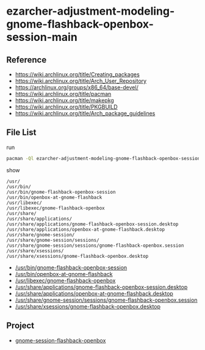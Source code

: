 
# ezarcher-adjustment-modeling-gnome-flashback-openbox-session-main


## Reference

* https://wiki.archlinux.org/title/Creating_packages
* https://wiki.archlinux.org/title/Arch_User_Repository
* https://archlinux.org/groups/x86_64/base-devel/
* https://wiki.archlinux.org/title/pacman
* https://wiki.archlinux.org/title/makepkg
* https://wiki.archlinux.org/title/PKGBUILD
* https://wiki.archlinux.org/title/Arch_package_guidelines


## File List

run

``` sh
pacman -Ql ezarcher-adjustment-modeling-gnome-flashback-openbox-session-main -q
```

show

```
/usr/
/usr/bin/
/usr/bin/gnome-flashback-openbox-session
/usr/bin/openbox-at-gnome-flashback
/usr/libexec/
/usr/libexec/gnome-flashback-openbox
/usr/share/
/usr/share/applications/
/usr/share/applications/gnome-flashback-openbox-session.desktop
/usr/share/applications/openbox-at-gnome-flashback.desktop
/usr/share/gnome-session/
/usr/share/gnome-session/sessions/
/usr/share/gnome-session/sessions/gnome-flashback-openbox.session
/usr/share/xsessions/
/usr/share/xsessions/gnome-flashback-openbox.desktop
```

* [/usr/bin/gnome-flashback-openbox-session](asset/overlay/usr/bin/gnome-flashback-openbox-session)
* [/usr/bin/openbox-at-gnome-flashback](asset/overlay/usr/bin/openbox-at-gnome-flashback)
* [/usr/libexec/gnome-flashback-openbox](asset/overlay/usr/libexec/gnome-flashback-openbox)
* [/usr/share/applications/gnome-flashback-openbox-session.desktop](asset/overlay/usr/share/applications/gnome-flashback-openbox-session.desktop)
* [/usr/share/applications/openbox-at-gnome-flashback.desktop](asset/overlay/usr/share/applications/openbox-at-gnome-flashback.desktop)
* [/usr/share/gnome-session/sessions/gnome-flashback-openbox.session](asset/overlay/usr/share/gnome-session/sessions/gnome-flashback-openbox.session)
* [/usr/share/xsessions/gnome-flashback-openbox.desktop](asset/overlay/usr/share/xsessions/gnome-flashback-openbox.desktop)


## Project

* [gnome-session-flashback-openbox](https://github.com/samwhelp/note-about-gnome-flashback/tree/gh-pages/_demo/project/gnome-session/gnome-session-flashback/gnome-session-flashback-openbox)

